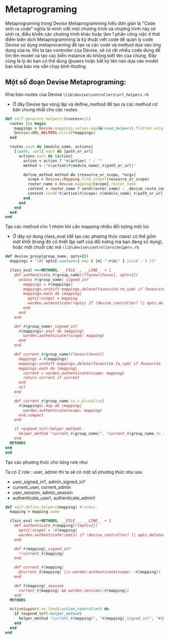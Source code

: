# Metaprograming

Metaprograming trong Devise
Metaprogramming hiểu đơn giản là "Code sinh ra code" nghĩa là mình viết một chương trình và chương trình này sẽ sinh ra, điều khiển các chương trình khác hoặc làm 1 phần công việc ở thời điểm biên dịch
Metaprogramming là kỹ thuật viết code để quản lý code
Devise sử dụng metaproraming để tạo ra các code và method dựa vào ứng dụng của ta. Khi ta tạo controller của Devise, sẽ có rất nhiều code dùng để tìm tên model và tạo các biến instance dù không biết tên của chúng. Đây cũng là lý do bạn có thể dùng @users hoặc bất kỳ tên nào dựa vào model bạn khai báo mà vẫn chạy bình thường.


## Một số đoạn Devise Metaprograming:

Khai báo routes của Devise `\lib\devise\controllers\url_helpers.rb`
+ Ở đây Devise tạo vòng lặp và define_method để tạo ra các method cơ bản chung nhất cho các routes

```ruby
def self.generate_helpers!(routes=nil)
  routes ||= begin
    mappings = Devise.mappings.values.map(&:used_helpers).flatten.uniq
    Devise::URL_HELPERS.slice(*mappings)
  end

  routes.each do |module_name, actions|
    [:path, :url].each do |path_or_url|
      actions.each do |action|
        action = action ? "#{action}_" : ""
        method = :"#{action}#{module_name}_#{path_or_url}"

        define_method method do |resource_or_scope, *args|
          scope = Devise::Mapping.find_scope!(resource_or_scope)
          router_name = Devise.mappings[scope].router_name
          context = router_name ? send(router_name) : _devise_route_context
          context.send("#{action}#{scope}_#{module_name}_#{path_or_url}", *args)
        end
      end
    end
  end
end
```

Tạo các method cho 1 nhóm khi cần mapping nhiều đối tượng một lúc
+ Ở đây sử dụng class_eval (để tạo các phương thức class) có thể gồm một khối (trong đó có thiết lập self của đối tương mà bạn đang sử dụng), hoặc một chuỗi các mã
`\lib\devise\controllers\helpers.rb`
```ruby
def devise_group(group_name, opts={})
  mappings = "[#{ opts[:contains].map { |m| ":#{m}" }.join(',') }]"

  class_eval <<-METHODS, __FILE__, __LINE__ + 1
    def authenticate_#{group_name}!(favourite=nil, opts={})
      unless #{group_name}_signed_in?
        mappings = #{mappings}
        mappings.unshift mappings.delete(favourite.to_sym) if favourite
        mappings.each do |mapping|
          opts[:scope] = mapping
          warden.authenticate!(opts) if !devise_controller? || opts.delete(:force)
        end
      end
    end

    def #{group_name}_signed_in?
      #{mappings}.any? do |mapping|
        warden.authenticate?(scope: mapping)
      end
    end

    def current_#{group_name}(favourite=nil)
      mappings = #{mappings}
      mappings.unshift mappings.delete(favourite.to_sym) if favourite
      mappings.each do |mapping|
        current = warden.authenticate(scope: mapping)
        return current if current
      end
      nil
    end

    def current_#{group_name.to_s.pluralize}
      #{mappings}.map do |mapping|
        warden.authenticate(scope: mapping)
      end.compact
    end

    if respond_to?(:helper_method)
      helper_method "current_#{group_name}", "current_#{group_name.to_s.pluralize}", "#{group_name}_signed_in?"
    end
  METHODS
end
end
```

Tạo các phương thức cho từng role như:

  Ta có 2 role : user, admin thì ta sẽ có một số phương thức như sau
+ user_signed_in?, admin_signed_in?
+ current_user, current_admin
+ user_session, admin_session
+ authenticate_user!, authenticate_admin!
```ruby
def self.define_helpers(mapping) #:nodoc:
  mapping = mapping.name

  class_eval <<-METHODS, __FILE__, __LINE__ + 1
    def authenticate_#{mapping}!(opts={})
      opts[:scope] = :#{mapping}
      warden.authenticate!(opts) if !devise_controller? || opts.delete(:force)
    end

    def #{mapping}_signed_in?
      !!current_#{mapping}
    end

    def current_#{mapping}
      @current_#{mapping} ||= warden.authenticate(scope: :#{mapping})
    end

    def #{mapping}_session
      current_#{mapping} && warden.session(:#{mapping})
    end
  METHODS

  ActiveSupport.on_load(:action_controller) do
    if respond_to?(:helper_method)
      helper_method "current_#{mapping}", "#{mapping}_signed_in?", "#{mapping}_session"
    end
  end
end
```
